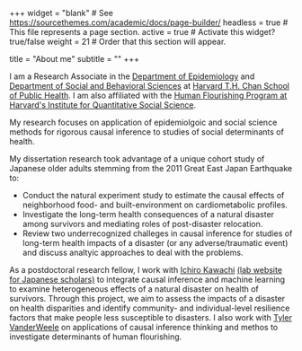 +++
widget = "blank"  # See https://sourcethemes.com/academic/docs/page-builder/
headless = true  # This file represents a page section.
active = true  # Activate this widget? true/false
weight = 21  # Order that this section will appear.

title = "About me"
subtitle = ""
+++

I am a Research Associate in the [Department of Epidemiology](https://www.hsph.harvard.edu/epidemiology/) and [Department of Social and Behavioral Sciences](https://www.hsph.harvard.edu/social-and-behavioral-sciences/) at [Harvard T.H. Chan School of Public Health](https://www.hsph.harvard.edu/). I am also affiliated with the [Human Flourishing Program at Harvard's Institute for Quantitative Social Science](https://hfh.fas.harvard.edu/).

My research focuses on application of epidemiolgoic and social science methods for rigorous causal inference to studies of social determinants of health. 

My dissertation research took advantage of a unique cohort study of Japanese older adults stemming from the 2011 Great East Japan Earthquake to: 

- Conduct the natural experiment study to estimate the causal effects of neighborhood food- and built-environment on cardiometabolic profiles. 
- Investigate the long-term health consequences of a natural disaster among survivors and mediating roles of post-disaster relocation.
- Review two underrecognized challeges in causal inference for studies of long-term health impacts of a disaster (or any adverse/traumatic event) and discuss analtyic approaches to deal with the problems.

As a postdoctoral research fellow, I work with [Ichiro Kawachi](https://www.hsph.harvard.edu/ichiro-kawachi/) [(lab website for Japanese scholars)](http://societyandhealthlab.com/) to integrate causal inference and machine learning to examine heterogeneous effects of a natural disaster on health of survivors. Through this project, we aim to assess the impacts of a disaster on health disparities and identify community- and individual-level resilience factors that make people less susceptible to disasters. I also work with [Tyler VanderWeele](https://www.hsph.harvard.edu/tyler-vanderweele/) on applications of causal inference thinking and methos to investigate determinants of human flourishing. 
